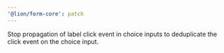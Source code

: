 ```yaml
---
'@lion/form-core': patch
---
```


Stop propagation of label click event in choice inputs to deduplicate the click event on the choice input.
